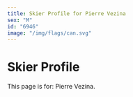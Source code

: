 ```yaml
---
title: Skier Profile for Pierre Vezina
sex: "M"
id: "6946"
image: "/img/flags/can.svg" 
---
```


# Skier Profile

This page is for: Pierre Vezina.
    